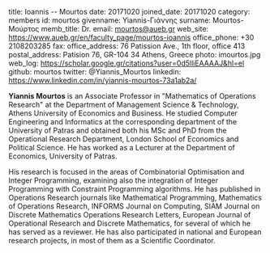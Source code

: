 title: Ioannis -- Mourtos
date: 20171020
joined_date: 20171020
category: members
id: mourtos
givenname: Yiannis-Γιάννης
surname: Mourtos-Μούρτος
memb_title: Dr.
email: mourtos@aueb.gr
web_site: https://www.aueb.gr/en/faculty_page/mourtos-ioannis
office_phone: +30 2108203285
fax: 
office_address: 76 Patission Ave., 1th floor, office 413
postal_address: Patision 76, GR-104 34 Athens, Greece
photo: imourtos.jpg
web_log: https://scholar.google.gr/citations?user=0d5lliEAAAAJ&hl=el
github: mourtos
twitter: @Yiannis_Mourtos
linkedin: https://www.linkedin.com/in/yiannis-mourtos-73a1ab2a/

**Yiannis Mourtos** is an Associate Professor in "Mathematics of Operations Research" at the Department of Management Science & Technology, Athens University of Economics and Business. He studied Computer Engineering and Informatics at the corresponding department of the University of Patras and obtained both his MSc and PhD from the Operational Research Department, London School of Economics and Political Science. He has worked as a Lecturer at the Department of Economics, University of Patras.

His research is focused in the areas of Combinatorial Optimisation and Integer Programming, examining also the integration of Integer Programming with Constraint Programming algorithms. He has published in Operations Research journals like Mathematical Programming, Mathematics of Operations Research, INFORMS Journal on Computing, SIAM Journal on Discrete Mathematics Operations Research Letters, European Journal of Operational Research and Discrete Mathematics, for several of which he has served as a reviewer. He has also participated in national and European research projects, in most of them as a Scientific Coordinator.
